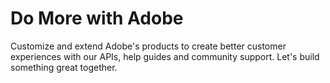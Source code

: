 # Do More with Adobe
Customize and extend Adobe's products to create better customer experiences with our APIs, help guides and community support. Let's build something great together. 
